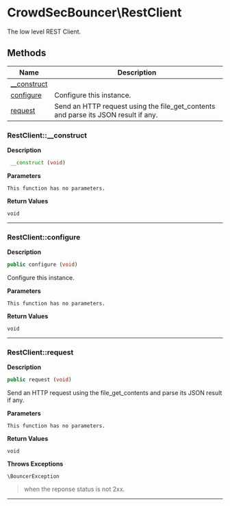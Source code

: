 # CrowdSecBouncer\RestClient  

The low level REST Client.





## Methods

| Name | Description |
|------|-------------|
|[__construct](#restclient__construct)||
|[configure](#restclientconfigure)|Configure this instance.|
|[request](#restclientrequest)|Send an HTTP request using the file_get_contents and parse its JSON result if any.|




### RestClient::__construct  

**Description**

```php
 __construct (void)
```

 

 

**Parameters**

`This function has no parameters.`

**Return Values**

`void`


<hr />


### RestClient::configure  

**Description**

```php
public configure (void)
```

Configure this instance. 

 

**Parameters**

`This function has no parameters.`

**Return Values**

`void`


<hr />


### RestClient::request  

**Description**

```php
public request (void)
```

Send an HTTP request using the file_get_contents and parse its JSON result if any. 

 

**Parameters**

`This function has no parameters.`

**Return Values**

`void`


**Throws Exceptions**


`\BouncerException`
> when the reponse status is not 2xx.

<hr />

